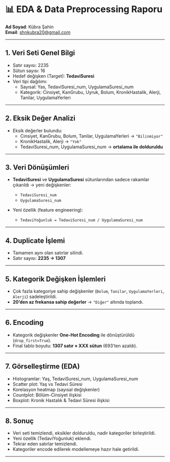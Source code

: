 # 📊 EDA & Data Preprocessing Raporu

**Ad Soyad**: Kübra Şahin  
**Email**: shnkubra20@gmail.com   

---

## 1. Veri Seti Genel Bilgi
- Satır sayısı: 2235  
- Sütun sayısı: 16  
- Hedef değişken (Target): **TedaviSuresi**  
- Veri tipi dağılımı:
  - Sayısal: Yas, TedaviSuresi_num, UygulamaSuresi_num  
  - Kategorik: Cinsiyet, KanGrubu, Uyruk, Bolum, KronikHastalik, Alerji, Tanilar, UygulamaYerleri  

---

## 2. Eksik Değer Analizi
- Eksik değerler bulundu:  
  - Cinsiyet, KanGrubu, Bolum, Tanilar, UygulamaYerleri → `"Bilinmiyor"`  
  - KronikHastalik, Alerji → `"Yok"`  
  - TedaviSuresi_num, UygulamaSuresi_num → **ortalama ile dolduruldu**  

---

## 3. Veri Dönüşümleri
- **TedaviSuresi** ve **UygulamaSuresi** sütunlarından sadece rakamlar çıkarıldı → yeni değişkenler:  
  - `TedaviSuresi_num`  
  - `UygulamaSuresi_num`  

- Yeni özellik (feature engineering):  
  - `TedaviYoğunluk = TedaviSuresi_num / UygulamaSuresi_num`  

---

## 4. Duplicate İşlemi
- Tamamen aynı olan satırlar silindi.  
- Satır sayısı: **2235 → 1307**  

---

## 5. Kategorik Değişken İşlemleri
- Çok fazla kategoriye sahip değişkenler (`Bolum`, `Tanilar`, `UygulamaYerleri`, `Alerji`) sadeleştirildi.  
- **20’den az frekansa sahip değerler** → `"Diğer"` altında toplandı.  

---

## 6. Encoding
- Kategorik değişkenler **One-Hot Encoding** ile dönüştürüldü (`drop_first=True`).  
- Final tablo boyutu: **1307 satır × XXX sütun** (693’ten azaldı).  

---

## 7. Görselleştirme (EDA)
- Histogramlar: Yaş, TedaviSuresi_num, UygulamaSuresi_num  
- Scatter plot: Yaş vs Tedavi Süresi  
- Korelasyon heatmap (sayısal değişkenler)  
- Countplot: Bölüm-Cinsiyet ilişkisi  
- Boxplot: Kronik Hastalık & Tedavi Süresi ilişkisi  

---

## 8. Sonuç
- Veri seti temizlendi, eksikler dolduruldu, nadir kategoriler birleştirildi.  
- Yeni özellik (TedaviYoğunluk) eklendi.  
- Tekrar eden satırlar temizlendi.  
- Kategoriler encode edilerek modellemeye hazır hale getirildi.  

---

